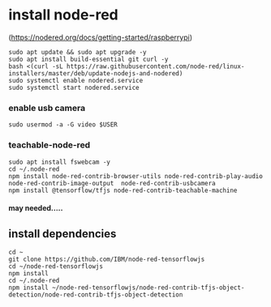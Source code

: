 # install node-red 

(https://nodered.org/docs/getting-started/raspberrypi)
```
sudo apt update && sudo apt upgrade -y
sudo apt install build-essential git curl -y
bash <(curl -sL https://raw.githubusercontent.com/node-red/linux-installers/master/deb/update-nodejs-and-nodered)
sudo systemctl enable nodered.service
sudo systemctl start nodered.service
```
### enable usb camera
```
sudo usermod -a -G video $USER

```

### teachable-node-red
```
sudo apt install fswebcam -y
cd ~/.node-red
npm install node-red-contrib-browser-utils node-red-contrib-play-audio node-red-contrib-image-output  node-red-contrib-usbcamera  
npm install @tensorflow/tfjs node-red-contrib-teachable-machine
```




#### may needed.....

## install dependencies
```
cd ~
git clone https://github.com/IBM/node-red-tensorflowjs
cd ~/node-red-tensorflowjs
npm install
cd ~/.node-red
npm install ~/node-red-tensorflowjs/node-red-contrib-tfjs-object-detection/node-red-contrib-tfjs-object-detection

